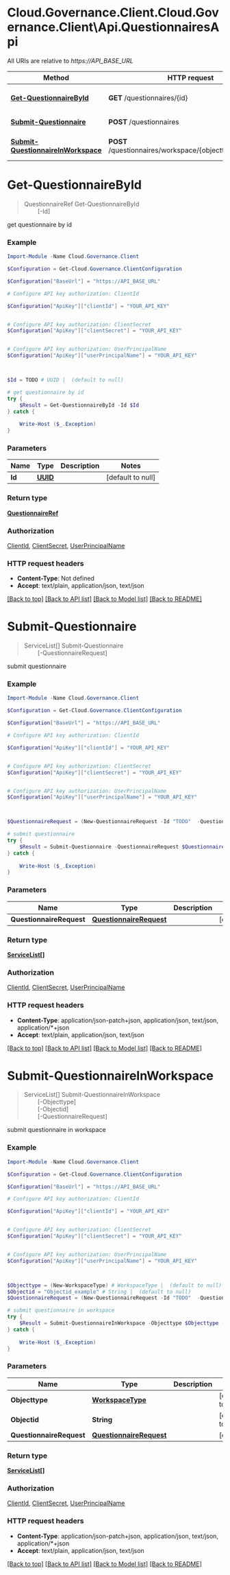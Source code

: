# Cloud.Governance.Client.Cloud.Governance.Client\Api.QuestionnairesApi

All URIs are relative to *https://API_BASE_URL*

Method | HTTP request | Description
------------- | ------------- | -------------
[**Get-QuestionnaireById**](QuestionnairesApi.md#Get-QuestionnaireById) | **GET** /questionnaires/{id} | get questionnaire by id
[**Submit-Questionnaire**](QuestionnairesApi.md#Submit-Questionnaire) | **POST** /questionnaires | submit questionnaire
[**Submit-QuestionnaireInWorkspace**](QuestionnairesApi.md#Submit-QuestionnaireInWorkspace) | **POST** /questionnaires/workspace/{objecttype}/{objectid} | submit questionnaire in workspace


<a name="Get-QuestionnaireById"></a>
# **Get-QuestionnaireById**
> QuestionnaireRef Get-QuestionnaireById<br>
> &nbsp;&nbsp;&nbsp;&nbsp;&nbsp;&nbsp;&nbsp;&nbsp;[-Id] <PSCustomObject><br>

get questionnaire by id

### Example
```powershell
Import-Module -Name Cloud.Governance.Client

$Configuration = Get-Cloud.Governance.ClientConfiguration

$Configuration["BaseUrl"] = "https://API_BASE_URL"

# Configure API key authorization: ClientId

$Configuration["ApiKey"]["clientId"] = "YOUR_API_KEY"


# Configure API key authorization: ClientSecret
$Configuration["ApiKey"]["clientSecret"] = "YOUR_API_KEY"


# Configure API key authorization: UserPrincipalName
$Configuration["ApiKey"]["userPrincipalName"] = "YOUR_API_KEY"



$Id = TODO # UUID |  (default to null)

# get questionnaire by id
try {
    $Result = Get-QuestionnaireById -Id $Id
} catch {
    
    Write-Host ($_.Exception)
}
```

### Parameters

Name | Type | Description  | Notes
------------- | ------------- | ------------- | -------------
 **Id** | [**UUID**](UUID.md)|  | [default to null]

### Return type

[**QuestionnaireRef**](QuestionnaireRef.md)

### Authorization

[ClientId](../README.md#ClientId), [ClientSecret](../README.md#ClientSecret), [UserPrincipalName](../README.md#UserPrincipalName)

### HTTP request headers

 - **Content-Type**: Not defined
 - **Accept**: text/plain, application/json, text/json

[[Back to top]](#) [[Back to API list]](../README.md#documentation-for-api-endpoints) [[Back to Model list]](../README.md#documentation-for-models) [[Back to README]](../README.md)

<a name="Submit-Questionnaire"></a>
# **Submit-Questionnaire**
> ServiceList[] Submit-Questionnaire<br>
> &nbsp;&nbsp;&nbsp;&nbsp;&nbsp;&nbsp;&nbsp;&nbsp;[-QuestionnaireRequest] <PSCustomObject><br>

submit questionnaire

### Example
```powershell
Import-Module -Name Cloud.Governance.Client

$Configuration = Get-Cloud.Governance.ClientConfiguration

$Configuration["BaseUrl"] = "https://API_BASE_URL"

# Configure API key authorization: ClientId

$Configuration["ApiKey"]["clientId"] = "YOUR_API_KEY"


# Configure API key authorization: ClientSecret
$Configuration["ApiKey"]["clientSecret"] = "YOUR_API_KEY"


# Configure API key authorization: UserPrincipalName
$Configuration["ApiKey"]["userPrincipalName"] = "YOUR_API_KEY"



$QuestionnaireRequest = (New-QuestionnaireRequest -Id "TODO"  -Questions @((New-QuestionRequest -Id "TODO"  -Value (New-StringModel -Id "Id_example"  -Name "Name_example")))  -Services @("TODO")) # QuestionnaireRequest |  (optional)

# submit questionnaire
try {
    $Result = Submit-Questionnaire -QuestionnaireRequest $QuestionnaireRequest
} catch {
    
    Write-Host ($_.Exception)
}
```

### Parameters

Name | Type | Description  | Notes
------------- | ------------- | ------------- | -------------
 **QuestionnaireRequest** | [**QuestionnaireRequest**](QuestionnaireRequest.md)|  | [optional] 

### Return type

[**ServiceList[]**](ServiceList.md)

### Authorization

[ClientId](../README.md#ClientId), [ClientSecret](../README.md#ClientSecret), [UserPrincipalName](../README.md#UserPrincipalName)

### HTTP request headers

 - **Content-Type**: application/json-patch+json, application/json, text/json, application/*+json
 - **Accept**: text/plain, application/json, text/json

[[Back to top]](#) [[Back to API list]](../README.md#documentation-for-api-endpoints) [[Back to Model list]](../README.md#documentation-for-models) [[Back to README]](../README.md)

<a name="Submit-QuestionnaireInWorkspace"></a>
# **Submit-QuestionnaireInWorkspace**
> ServiceList[] Submit-QuestionnaireInWorkspace<br>
> &nbsp;&nbsp;&nbsp;&nbsp;&nbsp;&nbsp;&nbsp;&nbsp;[-Objecttype] <PSCustomObject><br>
> &nbsp;&nbsp;&nbsp;&nbsp;&nbsp;&nbsp;&nbsp;&nbsp;[-Objectid] <String><br>
> &nbsp;&nbsp;&nbsp;&nbsp;&nbsp;&nbsp;&nbsp;&nbsp;[-QuestionnaireRequest] <PSCustomObject><br>

submit questionnaire in workspace

### Example
```powershell
Import-Module -Name Cloud.Governance.Client

$Configuration = Get-Cloud.Governance.ClientConfiguration

$Configuration["BaseUrl"] = "https://API_BASE_URL"

# Configure API key authorization: ClientId

$Configuration["ApiKey"]["clientId"] = "YOUR_API_KEY"


# Configure API key authorization: ClientSecret
$Configuration["ApiKey"]["clientSecret"] = "YOUR_API_KEY"


# Configure API key authorization: UserPrincipalName
$Configuration["ApiKey"]["userPrincipalName"] = "YOUR_API_KEY"



$Objecttype = (New-WorkspaceType) # WorkspaceType |  (default to null)
$Objectid = "Objectid_example" # String |  (default to null)
$QuestionnaireRequest = (New-QuestionnaireRequest -Id "TODO"  -Questions @((New-QuestionRequest -Id "TODO"  -Value (New-StringModel -Id "Id_example"  -Name "Name_example")))  -Services @("TODO")) # QuestionnaireRequest |  (optional)

# submit questionnaire in workspace
try {
    $Result = Submit-QuestionnaireInWorkspace -Objecttype $Objecttype -Objectid $Objectid -QuestionnaireRequest $QuestionnaireRequest
} catch {
    
    Write-Host ($_.Exception)
}
```

### Parameters

Name | Type | Description  | Notes
------------- | ------------- | ------------- | -------------
 **Objecttype** | [**WorkspaceType**](WorkspaceType.md)|  | [default to null]
 **Objectid** | **String**|  | [default to null]
 **QuestionnaireRequest** | [**QuestionnaireRequest**](QuestionnaireRequest.md)|  | [optional] 

### Return type

[**ServiceList[]**](ServiceList.md)

### Authorization

[ClientId](../README.md#ClientId), [ClientSecret](../README.md#ClientSecret), [UserPrincipalName](../README.md#UserPrincipalName)

### HTTP request headers

 - **Content-Type**: application/json-patch+json, application/json, text/json, application/*+json
 - **Accept**: text/plain, application/json, text/json

[[Back to top]](#) [[Back to API list]](../README.md#documentation-for-api-endpoints) [[Back to Model list]](../README.md#documentation-for-models) [[Back to README]](../README.md)

